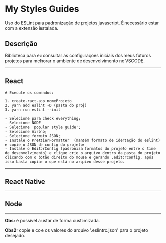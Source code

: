 # My Styles Guides

Uso do ESLint para padronização de projetos javascript. É necessário estar com a extensão instalada.

## Descrição
Biblioteca para eu consultar as configuraçoes iniciais dos meus futuros projetos para melhorar o ambiente de desenvolvimento no VSCODE.

---

## React

```
# Execute os comandos:

1. create-ract-app nomeProjeto
2. yarn add eslint -D (pasta do proj)
3. yarn run eslint --init

- Selecione para check everything;
- Selecione NODE
- Selecione 'popular style guide';
- Selecione Airbnb;
- Selecione formato JSON;
- Instale o PrettierFormatter  (mantém formato de identação do eslint) e copie o JSON de config do projeto;
- Instale o EditorConfig (padroniza formatos do projeto entre o time de desenvolvimento) e clique crie o arquivo dentro da pasta do projeto clicando com o botão direito do mouse e gerando .editorconfig, após isso basta copiar o que está no arquivo desse projeto.

```
---

## React Native

---

## Node

---

**Obs:** é possível ajustar de forma customizada.

**Obs2:** copie e cole os valores do arquivo '.eslintrc.json' para o projeto desejado.
